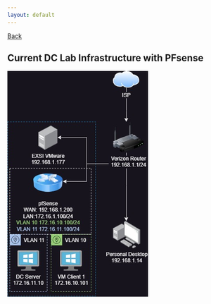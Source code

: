 ```yaml
---
layout: default
---
```

[Back](./)

## Current DC Lab Infrastructure with PFsense
![Lab](./assets/VMInfra.jpg)


